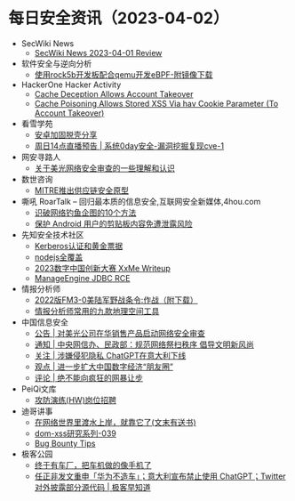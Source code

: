 # 每日安全资讯（2023-04-02）

- SecWiki News
  - [SecWiki News 2023-04-01 Review](http://www.sec-wiki.com/?2023-04-01)
- 软件安全与逆向分析
  - [使用rock5b开发板配合qemu开发eBPF-附镜像下载](https://mp.weixin.qq.com/s?__biz=MzU3MTY5MzQxMA==&mid=2247484160&idx=1&sn=c6b257b5aa1b9a9fe19e9c0683f49039&chksm=fcdd030dcbaa8a1b40410d179e295f0eb5ea330919ccd7c0d53398c42fe1350a76406057dcbf&scene=58&subscene=0#rd)
- HackerOne Hacker Activity
  - [Cache Deception Allows Account Takeover](https://hackerone.com/reports/1698316)
  - [Cache Poisoning Allows Stored XSS Via hav Cookie Parameter (To Account Takeover)](https://hackerone.com/reports/1760213)
- 看雪学苑
  - [安卓加固脱壳分享](https://mp.weixin.qq.com/s?__biz=MjM5NTc2MDYxMw==&mid=2458500598&idx=1&sn=d783cb03dc6a3c1a9f9465c5053bbbee&chksm=b18e8d7c86f9046a67659f598242acb74c822aaf04529433c5ec2ccff14adeafa4f45abc2b33&scene=58&subscene=0#rd)
  - [周日14点直播预告 | 系统0day安全-漏洞挖掘复现cve-1](https://mp.weixin.qq.com/s?__biz=MjM5NTc2MDYxMw==&mid=2458500598&idx=2&sn=2df59155b864da24c3ab9886148769a6&chksm=b18e8d7c86f9046ad89b990c4859800aa6e8e7b0e033d90c2923cd831b13801d9a86a1b04564&scene=58&subscene=0#rd)
- 网安寻路人
  - [关于美光网络安全审查的一些理解和认识](https://mp.weixin.qq.com/s?__biz=MzIxODM0NDU4MQ==&mid=2247499432&idx=1&sn=2ee278e9a43786bc06ccaf1b7fde94aa&chksm=97e94342a09eca549a0aaee713a5181c929d5f3c2190fc43d8c9aa6bd708f6c723d1084b03d5&scene=58&subscene=0#rd)
- 数世咨询
  - [MITRE推出供应链安全原型](https://mp.weixin.qq.com/s?__biz=MzkxNzA3MTgyNg==&mid=2247497697&idx=1&sn=724762098735726ad5e4a1c41460643d&chksm=c144855cf6330c4a039e13b8ae10211004bef18778bcca6b37a9ccec96619bc415e4e9237591&scene=58&subscene=0#rd)
- 嘶吼 RoarTalk – 回归最本质的信息安全,互联网安全新媒体,4hou.com
  - [识破网络钓鱼企图的10个方法](https://www.4hou.com/posts/6Vkn)
  - [保护 Android 用户的剪贴板内容免遭泄露风险](https://www.4hou.com/posts/6Vgn)
- 先知安全技术社区
  - [Kerberos认证和黄金票据](https://xz.aliyun.com/t/12384)
  - [nodejs全覆盖](https://xz.aliyun.com/t/12383)
  - [2023数字中国创新大赛 XxMe Writeup](https://xz.aliyun.com/t/12382)
  - [ManageEngine JDBC RCE](https://xz.aliyun.com/t/12380)
- 情报分析师
  - [2022版FM3-0美陆军野战条令:作战（附下载）](https://mp.weixin.qq.com/s?__biz=MzA3Mjc1MTkwOA==&mid=2650526263&idx=1&sn=09fd476402d17b32a3c5ce189ea89d33&chksm=8716fc7cb061756a7fbd7a5de6bc72fd10544832b84ea720bbddaebeb3cac71c3dabf092b8ea&scene=58&subscene=0#rd)
  - [情报分析师常用的九款地理空间工具](https://mp.weixin.qq.com/s?__biz=MzA3Mjc1MTkwOA==&mid=2650526263&idx=2&sn=0acc880b85f7120967f58391b19d7e76&chksm=8716fc7cb061756a0f20f89a3c0c86c45256d6490641c592319a70c5d81d2148c4eea645fb20&scene=58&subscene=0#rd)
- 中国信息安全
  - [公告 | 对美光公司在华销售产品启动网络安全审查](https://mp.weixin.qq.com/s?__biz=MzA5MzE5MDAzOA==&mid=2664180188&idx=1&sn=b6384167d330ba581bcff0bb7fca7744&chksm=8b592b25bc2ea233073e17a7ae5d951c3e6993b7c3b3de503c84b8ef6fd1d4fbf3d0894a6298&scene=58&subscene=0#rd)
  - [通知 | 中央网信办、民政部：规范网络祭扫秩序 倡导文明新风尚](https://mp.weixin.qq.com/s?__biz=MzA5MzE5MDAzOA==&mid=2664180188&idx=2&sn=6ae31cafc903dcc859b46ba7d8142364&chksm=8b592b25bc2ea23368c0bba5116be645bb6e381ba3bb82f85b4b9b1b682ef301cd490ade8f94&scene=58&subscene=0#rd)
  - [关注 | 涉嫌侵犯隐私 ChatGPT在意大利下线](https://mp.weixin.qq.com/s?__biz=MzA5MzE5MDAzOA==&mid=2664180188&idx=3&sn=dc46f3cba1057baed48489727f7410ff&chksm=8b592b25bc2ea233aa572dd8b058c04dcf388125b9c5a28f237853c63841c78c02bf36006676&scene=58&subscene=0#rd)
  - [观点 | 进一步扩大中国数字经济“朋友圈”](https://mp.weixin.qq.com/s?__biz=MzA5MzE5MDAzOA==&mid=2664180188&idx=4&sn=2104be3b4c666ea03bf8b72b03612a4e&chksm=8b592b25bc2ea23336fe3bd91aad10ada411bd7d041a2823b652634ffe66224f6ea0c757b714&scene=58&subscene=0#rd)
  - [评论 | 绝不能向疯狂的网暴让步](https://mp.weixin.qq.com/s?__biz=MzA5MzE5MDAzOA==&mid=2664180188&idx=5&sn=6b60bb2783531ea55d49436feaaaf344&chksm=8b592b25bc2ea233ccc8d0761af775726d1f4a954794b24a705848f69bf39e8734365b9b3c62&scene=58&subscene=0#rd)
- PeiQi文库
  - [攻防演练(HW)岗位招聘](https://mp.weixin.qq.com/s?__biz=Mzg3NDU2MTg0Ng==&mid=2247493711&idx=1&sn=9baac2e30fcbeaf97e4daeb8c179d376&chksm=cecc4016f9bbc90009ede11a48bf70310e91a08a6822bd8cc1f3a711cf99b5236cc98ee197cc&scene=58&subscene=0#rd)
- 迪哥讲事
  - [在网络世界里渡水上岸，就靠它了(文末有送书)](https://mp.weixin.qq.com/s?__biz=MzIzMTIzNTM0MA==&mid=2247488443&idx=1&sn=72f5c02cbbca17864f0fd7ed0eda26ae&chksm=e8a619d8dfd190ce9f261c5cd75831467c2e9e85bf4042768b01da3dc91604419d50ccb1a629&scene=58&subscene=0#rd)
  - [dom-xss研究系列-039](https://mp.weixin.qq.com/s?__biz=MzIzMTIzNTM0MA==&mid=2247488443&idx=2&sn=d87d10d49004afe1c839cf8f46d548d0&chksm=e8a619d8dfd190ceb1fb1e9aa587a13dbb53da9afc96c3cb3b7440c7a8ae6e14975412fc024f&scene=58&subscene=0#rd)
  - [Bug Bounty Tips](https://mp.weixin.qq.com/s?__biz=MzIzMTIzNTM0MA==&mid=2247488443&idx=3&sn=0933b014a445452bbe2d1cb51eb0beaa&chksm=e8a619d8dfd190ce82f9f2e680714247b92d88059e6d3afeb294558870e05df2f7acfdbf2ff8&scene=58&subscene=0#rd)
- 极客公园
  - [终于有车厂，把车机做的像手机了](https://mp.weixin.qq.com/s?__biz=MTMwNDMwODQ0MQ==&mid=2652988561&idx=1&sn=e558e0a7356fe79c707558361301df06&chksm=7e54192749239031e87c4521dabfdd7be38c758b26f53d48dd8d2a7f028b2219c1894582352b&scene=58&subscene=0#rd)
  - [任正非发文重申「华为不造车」；意大利宣布禁止使用 ChatGPT；Twitter 对外披露部分源代码 | 极客早知道](https://mp.weixin.qq.com/s?__biz=MTMwNDMwODQ0MQ==&mid=2652988560&idx=1&sn=b5e7d5ee7d9fd1cd5a963cd0d72d3b51&chksm=7e54192649239030831c77d01950aa1fd36799917f84aedd86164a44c0669c6aeb498dfebaf2&scene=58&subscene=0#rd)
